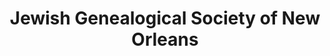 ---
layout: repo
title: "Jewish Genealogical Society of New Orleans"
id: 25441
permalink: repos/25441/
---